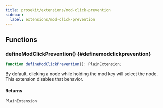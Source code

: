 ```yaml
---
title: prosekit/extensions/mod-click-prevention
sidebar:
  label: extensions/mod-click-prevention
---
```


<!-- DEBUG memberWithGroups 1 -->

<!-- DEBUG memberWithGroups 4 -->

<!-- DEBUG memberWithGroups 7 -->

<!-- DEBUG memberWithGroups 8 -->

<!-- DEBUG memberWithGroups 9 -->

## Functions

### defineModClickPrevention() {#definemodclickprevention}

```ts
function defineModClickPrevention(): PlainExtension;
```

By default, clicking a node while holding the mod key will select the node. This
extension disables that behavior.

#### Returns

`PlainExtension`

<!-- DEBUG memberWithGroups 10 -->
